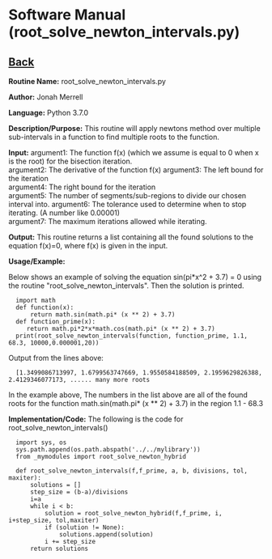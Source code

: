 # Software Manual (root_solve_newton_intervals.py)

## [Back](../)

**Routine Name:**           root_solve_newton_intervals.py

**Author:** Jonah Merrell

**Language:** Python 3.7.0

**Description/Purpose:** This routine will apply newtons method over multiple sub-intervals in a function to find multiple roots to the function.

**Input:** argument1: The function f(x) (which we assume is equal to 0 when x is the root) for the bisection iteration.<br>
		   argument2: The derivative of the function f(x)
		   argument3: The left bound for the iteration<br>
		   argument4: The right bound for the iteration<br>
           argument5: The number of segments/sub-regions to divide our chosen interval into.
		   argument6: The tolerance used to determine when to stop iterating. (A number like 0.00001)<br>
		   argument7: The maximum iterations allowed while iterating.<br>

**Output:** This routine returns a list containing all the found solutions to the equation f(x)=0, where f(x) is given in the input.

**Usage/Example:**

Below shows an example of solving the equation sin(pi*x^2 + 3.7) = 0 using the routine "root_solve_newton_intervals".
 Then the solution is printed.

      import math
	  def function(x):
	      return math.sin(math.pi* (x ** 2) + 3.7)
	  def function_prime(x):
	     return math.pi*2*x*math.cos(math.pi* (x ** 2) + 3.7)
	  print(root_solve_newton_intervals(function, function_prime, 1.1, 68.3, 10000,0.000001,20))


Output from the lines above:

      [1.3499086713997, 1.6799563747669, 1.9550584188509, 2.1959629826388, 2.4129346077173, ...... many more roots

In the example above, The numbers in the list above are all of the found roots for the function math.sin(math.pi* (x ** 2) + 3.7) in the region 1.1 - 68.3

**Implementation/Code:** The following is the code for root_solve_newton_intervals()

      import sys, os
      sys.path.append(os.path.abspath('../../mylibrary'))
      from _mymodules import root_solve_newton_hybrid

      def root_solve_newton_intervals(f,f_prime, a, b, divisions, tol, maxiter):
          solutions = []
          step_size = (b-a)/divisions
          i=a
          while i < b:
              solution = root_solve_newton_hybrid(f,f_prime, i, i+step_size, tol,maxiter)
              if (solution != None):
                  solutions.append(solution)
              i += step_size
          return solutions
